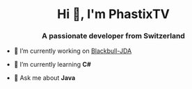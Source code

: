 <h1 align="center">Hi 👋, I'm PhastixTV</h1>
<h3 align="center">A passionate developer from Switzerland</h3>

- 🔭 I’m currently working on [Blackbull-JDA](https://github.com/PhastixTV/Blackbull-JDA)

- 🌱 I’m currently learning **C#**

- 💬 Ask me about **Java**
